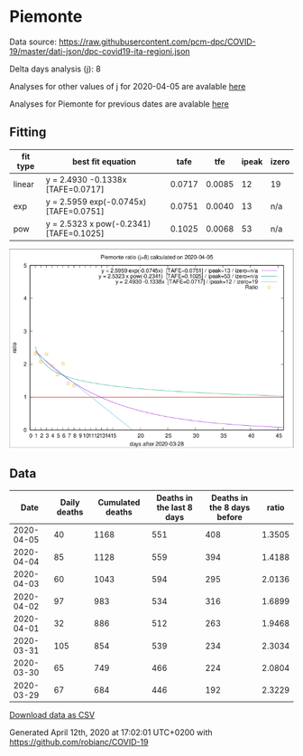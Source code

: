 # Piemonte

Data source: https://raw.githubusercontent.com/pcm-dpc/COVID-19/master/dati-json/dpc-covid19-ita-regioni.json

Delta days analysis (j): 8

Analyses for other values of j for 2020-04-05 are avalable [here](../2020-04-05/README.md)

Analyses for Piemonte for previous dates are avalable [here](../README.md)

## Fitting 
|fit type|best fit equation|tafe|tfe|ipeak|izero|
|-------|-----|--------|------|---|---|
|linear|y = 2.4930 -0.1338x  [TAFE=0.0717]|0.0717|0.0085|12|19|
|exp|y = 2.5959 exp(-0.0745x)  [TAFE=0.0751]|0.0751|0.0040|13|n/a|
|pow|y = 2.5323 x pow(-0.2341)  [TAFE=0.1025]|0.1025|0.0068|53|n/a|

![Plot](COVID-19_piemonte_j8_2020-04-05.png)

## Data
|Date|Daily deaths|Cumulated deaths|Deaths in the last 8 days|Deaths in the 8 days before|ratio|
|----|----------|-----------|-------|--------------------|-----|
|2020-04-05|40|1168|551|408|1.3505|
|2020-04-04|85|1128|559|394|1.4188|
|2020-04-03|60|1043|594|295|2.0136|
|2020-04-02|97|983|534|316|1.6899|
|2020-04-01|32|886|512|263|1.9468|
|2020-03-31|105|854|539|234|2.3034|
|2020-03-30|65|749|466|224|2.0804|
|2020-03-29|67|684|446|192|2.3229|

[Download data as CSV](COVID-19_piemonte_j8_2020-04-05.csv)

Generated April 12th, 2020 at 17:02:01 UTC+0200 with https://github.com/robianc/COVID-19
